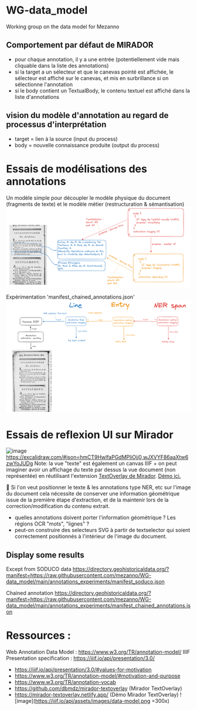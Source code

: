 # WG-data_model
Working group on the data model for Mezanno 


## Comportement par défaut de MIRADOR
- pour chaque annotation, il y a une entrée (potentiellement vide mais cliquable dans la liste des annotations)
- si la target a un sélecteur et que le canevas pointé est affichée, le sélecteur est affiché sur le canevas, et mis en surbrillance si on sélectionne l'annotation
- si le body contient un TextualBody, le contenu textuel est affiché dans la liste d'annotations

## vision du modèle d'annotation au regard de processus d'interprétation
- target = lien à la source (input du process)
- body = nouvelle connaissance produite (output du process)


# Essais de modélisations des annotations

Un modèle simple pour découpler le modèle physique du document (fragments de texte) et le modèle métier (restructuration & sémantisation)
![](./annotations_experiments/draft_schema_annotations.png)

Expérimentation 'manifest_chained_annotations.json'
![](./annotations_experiments/chained_annotations_experiment.png)

# Essais de reflexion UI sur Mirador
![image](https://github.com/mezanno/WG-data_model/assets/159219/7131ba49-df2c-4bb2-9091-4b3e3a408d95)
https://excalidraw.com/#json=hmCT9HwlfaPGdMPliOjj0,wJXVYF86aaXtw6zwYoJUDg
Note: la vue "texte" est également un canvas IIIF + on peut imaginer avoir un affichage du texte par dessus la vue document (non représentée) en réutilisant l'extension [TextOverlay de Mirador](https://github.com/dbmdz/mirador-textoverlay). [Démo ici.](https://mirador-textoverlay.netlify.app/)

🤔 Si l'on veut positionner le texte & les annotations type NER, etc sur l'image du document cela nécessite de conserver une information géométrique issue de la première étape d'extraction, et de la maintenir lors de la correction/modification du contenu extrait.
- quelles annotations doivent porter l'information géométrique ? Les régions OCR "mots", "lignes" ?
- peut-on construire des selecteurs SVG à partir de textselector qui soient correctement positionnés à l'intérieur de l'image du document.

## Display some results

Except from SODUCO data
<https://directory.geohistoricaldata.org/?manifest=https://raw.githubusercontent.com/mezanno/WG-data_model/main/annotations_experiments/manifest_soduco.json>

Chained annotation
<https://directory.geohistoricaldata.org/?manifest=https://raw.githubusercontent.com/mezanno/WG-data_model/main/annotations_experiments/manifest_chained_annotations.json>



# Ressources : 
Web Annotation Data Model : https://www.w3.org/TR/annotation-model/
IIIF Presentation specification :  https://iiif.io/api/presentation/3.0/
- https://iiif.io/api/presentation/3.0/#values-for-motivation
- https://www.w3.org/TR/annotation-model/#motivation-and-purpose
- https://www.w3.org/TR/annotation-vocab
- https://github.com/dbmdz/mirador-textoverlay (Mirador TextOverlay)
- https://mirador-textoverlay.netlify.app/ (Démo Mirador TextOverlay)
![image](https://iiif.io/api/assets/images/data-model.png =300x)


